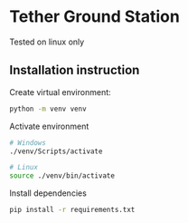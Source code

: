# Tether Ground Station

Tested on linux only

## Installation instruction

Create virtual environment:

```bash
python -m venv venv
```

Activate environment

```bash
# Windows
./venv/Scripts/activate

# Linux
source ./venv/bin/activate
```

Install dependencies

```bash
pip install -r requirements.txt
```